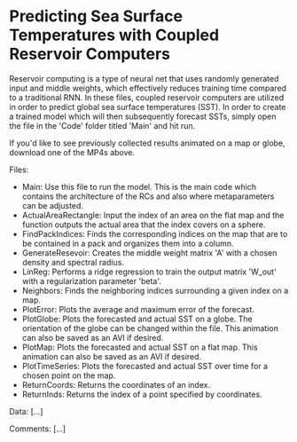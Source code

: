 # Predicting Sea Surface Temperatures with Coupled Reservoir Computers

Reservoir computing is a type of neural net that uses randomly generated input and middle weights, which effectively reduces training time compared to a traditional RNN. In these files, coupled reservoir computers are utilized in order to predict global sea surface temperatures (SST). In order to create a trained model which will then subsequently forecast SSTs, simply open the file in the 'Code' folder titled 'Main' and hit run.

If you'd like to see previously collected results animated on a map or globe, download one of the MP4s above.

Files:
- Main: Use this file to run the model. This is the main code which contains the architecture of the RCs and also where metaparameters can be adjusted.
- ActualAreaRectangle: Input the index of an area on the flat map and the function outputs the actual area that the index covers on a sphere.  
- FindPackIndices: Finds the corresponding indices on the map that are to be contained in a pack and organizes them into a column.
- GenerateResevoir: Creates the middle weight matrix 'A' with a chosen density and spectral radius.
- LinReg: Performs a ridge regression to train the output matrix 'W_out' with a regularization parameter 'beta'.
- Neighbors: Finds the neighboring indices surrounding a given index on a map. 
- PlotError: Plots the average and maximum error of the forecast.
- PlotGlobe: Plots the forecasted and actual SST on a globe. The orientation of the globe can be changed within the file. This animation can also be saved as an AVI if desired.
- PlotMap: Plots the forecasted and actual SST on a flat map. This animation can also be saved as an AVI if desired.
- PlotTimeSeries: Plots the forecasted and actual SST over time for a chosen point on the map.
- ReturnCoords: Returns the coordinates of an index.
- ReturnInds: Returns the index of a point specified by coordinates.

Data:
[...]

Comments:
[...]
